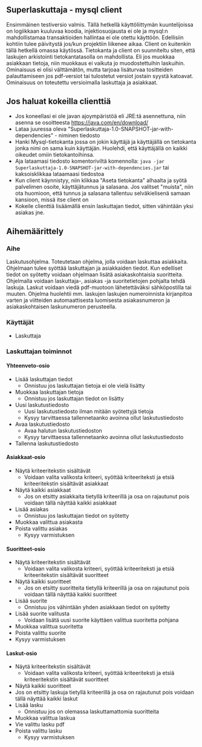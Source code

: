 ## Superlaskuttaja - mysql client
Ensimmäinen testiversio valmis. Tällä hetkellä käyttöliittymän kuuntelijoissa on logiikkaan kuuluvaa koodia, injektiosuojausta ei ole ja mysql:n mahdollistamaa transaktioiden hallintaa ei ole otettu käyttöön. Edellisiin kohtiin tulee päivitystä jos/kun projektiin liikenee aikaa. Client on kuitenkin tällä hetkellä omassa käytössä. Tietokanta ja client on suunniteltu siten, että laskujen arkistointi tietokantatasolla on mahdollista. Eli jos muokkaa asiakkaan tietoja, niin muokkaus ei vaikuta jo muodostettuihin laskuihin. Ominaisuus ei olisi välttämätön, mutta tarjoaa lisäturvaa tositteiden palauttamiseen jos pdf-versiot tai tulostetut versiot jostain syystä katoavat. Ominaisuus on toteutettu versioimalla laskuttaja ja asiakkaat.
## Jos haluat kokeilla clienttiä
- Jos koneellasi ei ole javan ajoympäristöä eli JRE:tä asennettuna, niin asenna se osoitteesta https://java.com/en/download/
- Lataa juuressa oleva "Superlaskuttaja-1.0-SNAPSHOT-jar-with-dependencies" - niminen tiedosto
- Hanki Mysql-tietokanta jossa on jokin käyttäjä ja käyttäjällä on tietokanta jonka nimi on sama kuin käyttäjän. Huolehdi, että käyttäjällä on kaikki oikeudet omiin tietokantoihinsa.
- Aja lataamasi tiedosto komentoriviltä komennolla: `java -jar Superlaskuttaja-1.0-SNAPSHOT-jar-with-dependencies.jar` tai kaksoisklikkaa lataamaasi tiedostoa
- Kun client käynnistyy, niin klikkaa "Aseta tietokanta" alhaalta ja syötä palvelimen osoite, käyttäjätunnus ja salasana. Jos valitset "muista", niin ota huomioon, että tunnus ja salasana tallentuu selväkielisenä samaan kansioon, missä itse client on
- Kokeile clienttiä lisäämällä ensin laskuttajan tiedot, sitten vähintään yksi asiakas jne.

## Aihemäärittely
### Aihe
Laskutusohjelma. Toteutetaan ohjelma, jolla voidaan laskuttaa asiakkaita. Ohjelmaan tulee syöttää laskuttajan ja asiakkaiden tiedot. Kun edelliset tiedot on syötetty voidaan ohjelmaan lisätä asiakaskohtaisia suoritteita. Ohjelmalla voidaan laskuttaja-, asiakas -ja suoritetietojen pohjalta tehdä laskuja. Laskut voidaan viedä pdf-muotoon lähetettäväksi sähköpostilla tai muuten. Ohjelma huolehtii mm. laskujen laskujen numeroinnista kirjanpitoa varten ja viitteiden automaattisesta luomisesta asiakasnumeron ja asiakaskohtaisen laskunumeron perusteella.

### Käyttäjät
- Laskuttaja

### Laskuttajan toiminnot
#### Yhteenveto-osio
- Lisää laskuttajan tiedot
  - Onnistuu jos laskuttajan tietoja ei ole vielä lisätty
- Muokkaa laskuttajan tietoja
  - Onnistuu jos laskuttajan tiedot on lisätty
- Uusi laskutustiedosto
  - Uusi laskutustiedosto ilman mitään syötettyjä tietoja
  - Kysyy tarvittaessa tallennetaanko avoinna ollut laskutustiedosto
- Avaa laskutustiedosto
  - Avaa halutun laskutustiedoston
  - Kysyy tarvittaessa tallennetaanko avoinna ollut laskutustiedosto
- Tallenna laskutustiedosto

#### Asiakkaat-osio
- Näytä kriteeritekstin sisältävät
  - Voidaan valita valikosta kriteeri, syöttää kriteeriteksti ja etsiä kriteeritekstin sisältävät asiakkaat
- Näytä kaikki asiakkaat
  - Jos on etsitty asiakkaita tietyllä kriteerillä ja osa on rajautunut pois voidaan tällä näyttää kaikki asiakkaat
- Lisää asiakas
  - Onnistuu jos laskuttajan tiedot on syötetty
- Muokkaa valittua asiakasta
- Poista valittu asiakas
  - Kysyy varmistuksen

#### Suoritteet-osio
- Näytä kriteeritekstin sisältävät
  - Voidaan valita valikosta kriteeri, syöttää kriteeriteksti ja etsiä kriteeritekstin sisältävät suoritteet
- Näytä kaikki suoritteet
  - Jos	on etsitty suoritteita tietyllä kriteerillä ja osa on rajautunut pois voidaan tällä näyttää kaikki suoritteet
- Lisää suorite
  - Onnistuu jos vähintään yhden asiakkaan tiedot on syötetty
- Lisää suorite valitusta
  - Voidaan lisätä uusi suorite käyttäen valittua suoritetta pohjana
- Muokkaa valittua suoritetta
- Poista valittu suorite
 - Kysyy varmistuksen

#### Laskut-osio
- Näytä kriteeritekstin sisältävät
  - Voidaan valita valikosta kriteeri, syöttää kriteeriteksti ja etsiä kriteeritekstin sisältävät suoritteet
- Näytä kaikki suoritteet
 - Jos on etsitty laskuja tietyllä kriteerillä ja osa on rajautunut pois voidaan tällä näyttää kaikki laskut
- Lisää lasku
  - Onnistuu jos on olemassa laskuttamattomia suoritteita
- Muokkaa valittua laskua
- Vie valittu lasku pdf
- Poista valittu lasku
  - Kysyy varmistuksen